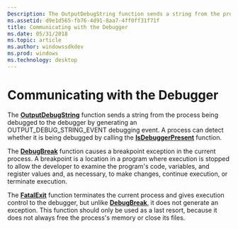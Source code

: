 ```yaml
---
Description: The OutputDebugString function sends a string from the process being debugged to the debugger by generating an OUTPUT\_DEBUG\_STRING\_EVENT debugging event. A process can detect whether it is being debugged by calling the IsDebuggerPresent function.
ms.assetid: d9e1d565-fb76-4d91-8aa7-4ff0ff31f71f
title: Communicating with the Debugger
ms.date: 05/31/2018
ms.topic: article
ms.author: windowssdkdev
ms.prod: windows
ms.technology: desktop
---
```


# Communicating with the Debugger

The [**OutputDebugString**](/windows/win32/WinBase/?branch=master) function sends a string from the process being debugged to the debugger by generating an OUTPUT\_DEBUG\_STRING\_EVENT debugging event. A process can detect whether it is being debugged by calling the [**IsDebuggerPresent**](/windows/win32/WinBase/?branch=master) function.

The [**DebugBreak**](/windows/win32/WinBase/?branch=master) function causes a breakpoint exception in the current process. A breakpoint is a location in a program where execution is stopped to allow the developer to examine the program's code, variables, and register values and, as necessary, to make changes, continue execution, or terminate execution.

The [**FatalExit**](/windows/win32/WinBase/nf-winbase-fatalexit?branch=master) function terminates the current process and gives execution control to the debugger, but unlike [**DebugBreak**](/windows/win32/WinBase/?branch=master), it does not generate an exception. This function should only be used as a last resort, because it does not always free the process's memory or close its files.

 

 



